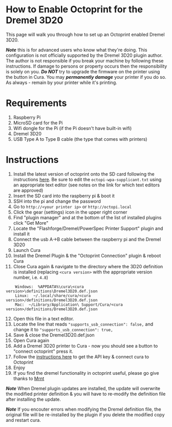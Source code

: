 # How to Enable Octoprint for the Dremel 3D20

This page will walk you through how to set up an Octoprint enabled Dremel 3D20.

***Note*** this is for advanced users who know what they're doing.  This configuration is not officially supported by the Dremel 3D20 plugin author.  The author is not responsible if you break your machine by following these instructions.  If damage to persons or property occurs then the responsibility is solely on you.  ***Do NOT*** try to upgrade the firmware on the printer using the button in Cura. You may ***permanently damage*** your printer if you do so.  As always - remain by your printer while it's printing.

# Requirements
1.  Raspberry Pi
2.  MicroSD card for the Pi
3.  Wifi dongle for the Pi (if the Pi doesn't have built-in wifi)
3.  Dremel 3D20
4.  USB Type A to Type B cable (the type that comes with printers)

# Instructions
1.  Install the latest version of octoprint onto the SD card following the instructions [here](https://octoprint.org/download/).  Be sure to edit the `octopi-wpa-supplicant.txt` using an appropriate text editor (see notes on the link for which text editors are approved)
2.  Insert the SD card into the raspberry pi & boot it
3.  SSH into the pi and change the password
4.  Go to `http://<your printer ip>` or `http://octopi.local`
5.  Click the gear (settings) icon in the upper right corner
6.  Find "plugin manager" and at the bottom of the list of installed plugins click "Get More"
7.  Locate the "Flashforge/Dremel/PowerSpec Printer Support" plugin and install it
8.  Connect the usb A->B cable between the raspberry pi and the Dremel 3D20
9.  Launch Cura
10.  Install the Dremel Plugin & the "Octoprint Connection" plugin & reboot Cura
11.  Close Cura again & navigate to the directory where the 3D20 definition is installed (replacing `<cura version>` with the appropriate version number, i.e. `4.8`)
```
    Windows:  %APPDATA%\cura\<cura version>\definitions\Dremel3D20.def.json
    Linux:  ~/.local/share/cura/<cura version>/definitions/Dremel3D20.def.json
    Mac:  ~/Library/Application\ Support/Cura/<cura version>/definitions/Dremel3D20.def.json
```
12.  Open this file in a text editor.
13.  Locate the line that reads `"supports_usb_connection": false,` and change it to `"supports_usb_connection": true,`
14.  Save & close the Dremel3D20.def.json
15.  Open Cura again
16.  Add a Dremel 3D20 printer to Cura - now you should see a button to "connect octoprint"  press it.
17.  Follow the [instructions here](https://all3dp.com/2/cura-octoprint-plugin-connection/) to get the API key & connect cura to Octoprint
18.  Enjoy
19.  If you find the dremel functionality in octoprint useful, please go give thanks to [Mrnt](https://github.com/Mrnt/OctoPrint-FlashForge/blob/master/README.md)

***Note*** When Dremel plugin updates are installed, the update will overwrite the modified printer definition & you will have to re-modify the definition file after installing the update.

***Note*** If you encouter errors when modifying the Dremel definition file, the original file will be re-installed by the plugin if you delete the modified copy and restart cura.
